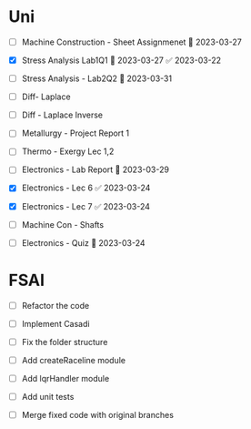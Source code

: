 # Uni
- [ ] Machine Construction - Sheet Assignmenet 📅 2023-03-27 
- [x] Stress Analysis Lab1Q1 📅 2023-03-27 ✅ 2023-03-22
- [ ] Stress Analysis - Lab2Q2 📅 2023-03-31
- [ ] Diff- Laplace
- [ ] Diff - Laplace Inverse
- [ ] Metallurgy - Project Report 1
- [ ] Thermo - Exergy Lec 1,2
- [ ] Electronics - Lab Report 📅 2023-03-29 
- [x] Electronics - Lec 6 ✅ 2023-03-24
- [x] Electronics - Lec 7 ✅ 2023-03-24
- [ ] Machine Con - Shafts
- [ ] Electronics - Quiz 📅 2023-03-24 


# FSAI
- [ ] Refactor the code
- [ ] Implement Casadi
- [ ] Fix the folder structure
- [ ] Add createRaceline module
- [ ] Add lqrHandler module
- [ ] Add unit tests
- [ ] Merge fixed code with original branches


